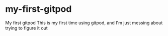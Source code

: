 # my-first-gitpod
My first gitpod 
This is my first time using gitpod, and I'm just messing about trying to figure it out
